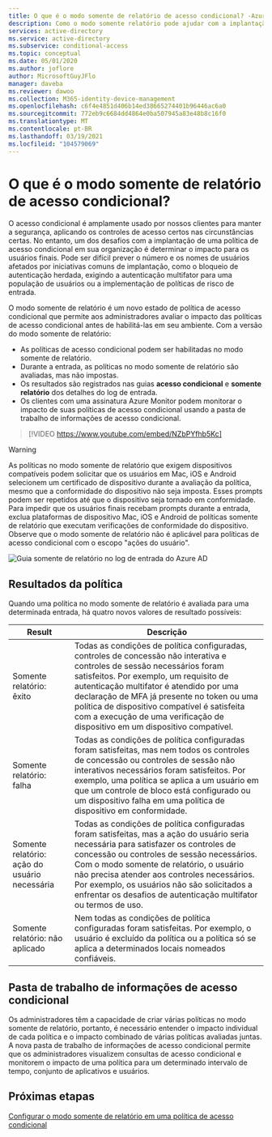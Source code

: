 ```yaml
---
title: O que é o modo somente de relatório de acesso condicional? -Azure Active Directory
description: Como o modo somente relatório pode ajudar com a implantação da política de acesso condicional
services: active-directory
ms.service: active-directory
ms.subservice: conditional-access
ms.topic: conceptual
ms.date: 05/01/2020
ms.author: joflore
author: MicrosoftGuyJFlo
manager: daveba
ms.reviewer: dawoo
ms.collection: M365-identity-device-management
ms.openlocfilehash: c6f4e4851d406b14ed38665274401b96446ac6a0
ms.sourcegitcommit: 772eb9c6684dd4864e0ba507945a83e48b8c16f0
ms.translationtype: MT
ms.contentlocale: pt-BR
ms.lasthandoff: 03/19/2021
ms.locfileid: "104579069"
---
```

# <a name="what-is-conditional-access-report-only-mode"></a>O que é o modo somente de relatório de acesso condicional?

O acesso condicional é amplamente usado por nossos clientes para manter a segurança, aplicando os controles de acesso certos nas circunstâncias certas. No entanto, um dos desafios com a implantação de uma política de acesso condicional em sua organização é determinar o impacto para os usuários finais. Pode ser difícil prever o número e os nomes de usuários afetados por iniciativas comuns de implantação, como o bloqueio de autenticação herdada, exigindo a autenticação multifator para uma população de usuários ou a implementação de políticas de risco de entrada. 

O modo somente de relatório é um novo estado de política de acesso condicional que permite aos administradores avaliar o impacto das políticas de acesso condicional antes de habilitá-las em seu ambiente.  Com a versão do modo somente de relatório:

- As políticas de acesso condicional podem ser habilitadas no modo somente de relatório.
- Durante a entrada, as políticas no modo somente de relatório são avaliadas, mas não impostas.
- Os resultados são registrados nas guias **acesso condicional** e **somente relatório** dos detalhes do log de entrada.
- Os clientes com uma assinatura Azure Monitor podem monitorar o impacto de suas políticas de acesso condicional usando a pasta de trabalho de informações de acesso condicional.

> [!VIDEO https://www.youtube.com/embed/NZbPYfhb5Kc]

> [!WARNING]
> As políticas no modo somente de relatório que exigem dispositivos compatíveis podem solicitar que os usuários em Mac, iOS e Android selecionem um certificado de dispositivo durante a avaliação da política, mesmo que a conformidade do dispositivo não seja imposta. Esses prompts podem ser repetidos até que o dispositivo seja tornado em conformidade. Para impedir que os usuários finais recebam prompts durante a entrada, exclua plataformas de dispositivo Mac, iOS e Android de políticas somente de relatório que executam verificações de conformidade do dispositivo. Observe que o modo somente de relatório não é aplicável para políticas de acesso condicional com o escopo "ações do usuário".

![Guia somente de relatório no log de entrada do Azure AD](./media/concept-conditional-access-report-only/report-only-detail-in-sign-in-log.png)

## <a name="policy-results"></a>Resultados da política

Quando uma política no modo somente de relatório é avaliada para uma determinada entrada, há quatro novos valores de resultado possíveis:

| Result | Descrição |
| --- | --- |
| Somente relatório: êxito | Todas as condições de política configuradas, controles de concessão não interativa e controles de sessão necessários foram satisfeitos. Por exemplo, um requisito de autenticação multifator é atendido por uma declaração de MFA já presente no token ou uma política de dispositivo compatível é satisfeita com a execução de uma verificação de dispositivo em um dispositivo compatível. |
| Somente relatório: falha | Todas as condições de política configuradas foram satisfeitas, mas nem todos os controles de concessão ou controles de sessão não interativos necessários foram satisfeitos. Por exemplo, uma política se aplica a um usuário em que um controle de bloco está configurado ou um dispositivo falha em uma política de dispositivo em conformidade. |
| Somente relatório: ação do usuário necessária | Todas as condições de política configuradas foram satisfeitas, mas a ação do usuário seria necessária para satisfazer os controles de concessão ou controles de sessão necessários. Com o modo somente de relatório, o usuário não precisa atender aos controles necessários. Por exemplo, os usuários não são solicitados a enfrentar os desafios de autenticação multifator ou termos de uso.   |
| Somente relatório: não aplicado | Nem todas as condições de política configuradas foram satisfeitas. Por exemplo, o usuário é excluído da política ou a política só se aplica a determinados locais nomeados confiáveis. |

## <a name="conditional-access-insights-workbook"></a>Pasta de trabalho de informações de acesso condicional

Os administradores têm a capacidade de criar várias políticas no modo somente de relatório, portanto, é necessário entender o impacto individual de cada política e o impacto combinado de várias políticas avaliadas juntas. A nova pasta de trabalho de informações de acesso condicional permite que os administradores visualizem consultas de acesso condicional e monitorem o impacto de uma política para um determinado intervalo de tempo, conjunto de aplicativos e usuários. 
 
## <a name="next-steps"></a>Próximas etapas

[Configurar o modo somente de relatório em uma política de acesso condicional](howto-conditional-access-insights-reporting.md)
